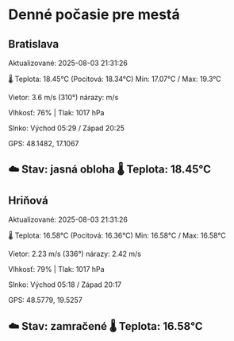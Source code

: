 ﻿# Denné počasie pre mestá

## Bratislava
Aktualizované: 2025-08-03 21:31:26

🌡️ Teplota: 18.45°C 
(Pocitová: 18.34°C)
Min: 17.07°C / Max: 19.3°C

Vietor: 3.6 m/s    (310°) 
nárazy:  m/s

Vlhkosť: 76% | Tlak: 1017 hPa

Slnko: Východ 05:29 / Západ 20:25

GPS: 48.1482, 17.1067

☁️ Stav: jasná obloha        🌡️ Teplota: 18.45°C
---

## Hriňová
Aktualizované: 2025-08-03 21:31:26

🌡️ Teplota: 16.58°C 
(Pocitová: 16.36°C)
Min: 16.58°C / Max: 16.58°C

Vietor: 2.23 m/s (336°)
nárazy: 2.42 m/s

Vlhkosť: 79% | Tlak: 1017 hPa

Slnko: Východ 05:18 / Západ 20:17

GPS: 48.5779, 19.5257

☁️ Stav: zamračené        🌡️ Teplota: 16.58°C
---
